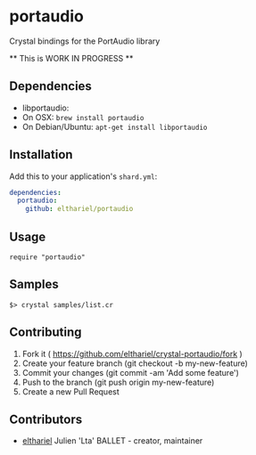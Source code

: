 # portaudio

Crystal bindings for the PortAudio library

** This is WORK IN PROGRESS **

## Dependencies

* libportaudio:
 * On OSX: `brew install portaudio`
 * On Debian/Ubuntu: `apt-get install libportaudio`

## Installation

Add this to your application's `shard.yml`:

```yaml
dependencies:
  portaudio:
    github: elthariel/portaudio
```

## Usage

```crystal
require "portaudio"
```

## Samples

    $> crystal samples/list.cr

## Contributing

1. Fork it ( https://github.com/elthariel/crystal-portaudio/fork )
2. Create your feature branch (git checkout -b my-new-feature)
3. Commit your changes (git commit -am 'Add some feature')
4. Push to the branch (git push origin my-new-feature)
5. Create a new Pull Request

## Contributors

- [elthariel](https://github.com/elthariel) Julien 'Lta' BALLET - creator, maintainer
